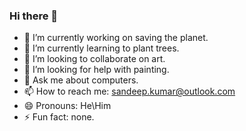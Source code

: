 ### Hi there 👋

- 🔭 I’m currently working on saving the planet.
- 🌱 I’m currently learning to plant trees.
- 👯 I’m looking to collaborate on art.
- 🤔 I’m looking for help with painting.
- 💬 Ask me about computers.
- 📫 How to reach me: sandeep.kumar@outlook.com
- 😄 Pronouns: He\Him
- ⚡ Fun fact: none.

<!--
**theluckycoconut/theluckycoconut** is a ✨ _special_ ✨ repository because its `README.md` (this file) appears on your GitHub profile.

Here are some ideas to get you started:

- 🔭 I’m currently working on ...
- 🌱 I’m currently learning ...
- 👯 I’m looking to collaborate on ...
- 🤔 I’m looking for help with ...
- 💬 Ask me about ...
- 📫 How to reach me: ...
- 😄 Pronouns: ...
- ⚡ Fun fact: ...
-->
